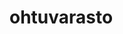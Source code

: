 # ohtuvarasto
[<img source=https://github.com/im-topezi/ohtuvarasto/workflows/CI/badge.svg>](https://github.com/im-topezi/ohtuvarasto/actions)
